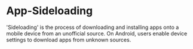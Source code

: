 # App-Sideloading
'Sideloading' is the process of downloading and installing apps onto a mobile device from an unofficial source. On Android, users enable device settings to download apps from unknown sources.
